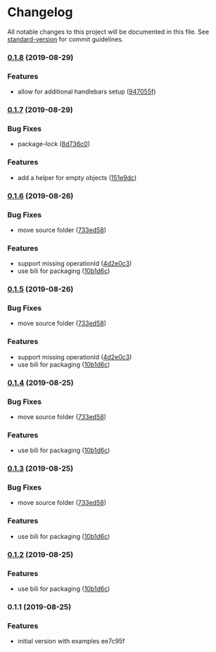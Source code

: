 # Changelog

All notable changes to this project will be documented in this file. See [standard-version](https://github.com/conventional-changelog/standard-version) for commit guidelines.

### [0.1.8](https://github.com/matdurand/swagger-templategen/compare/v0.1.7...v0.1.8) (2019-08-29)

### Features

- allow for additional handlebars setup ([947055f](https://github.com/matdurand/swagger-templategen/commit/947055f))

### [0.1.7](https://github.com/matdurand/swagger-templategen/compare/v0.1.6...v0.1.7) (2019-08-29)

### Bug Fixes

- package-lock ([8d736c0](https://github.com/matdurand/swagger-templategen/commit/8d736c0))

### Features

- add a helper for empty objects ([151e9dc](https://github.com/matdurand/swagger-templategen/commit/151e9dc))

### [0.1.6](https://github.com/matdurand/swagger-templategen/compare/v0.1.1...v0.1.6) (2019-08-26)

### Bug Fixes

- move source folder ([733ed58](https://github.com/matdurand/swagger-templategen/commit/733ed58))

### Features

- support missing operationId ([4d2e0c3](https://github.com/matdurand/swagger-templategen/commit/4d2e0c3))
- use bili for packaging ([10b1d6c](https://github.com/matdurand/swagger-templategen/commit/10b1d6c))

### [0.1.5](https://github.com/matdurand/swagger-templategen/compare/v0.1.1...v0.1.5) (2019-08-26)

### Bug Fixes

- move source folder ([733ed58](https://github.com/matdurand/swagger-templategen/commit/733ed58))

### Features

- support missing operationId ([4d2e0c3](https://github.com/matdurand/swagger-templategen/commit/4d2e0c3))
- use bili for packaging ([10b1d6c](https://github.com/matdurand/swagger-templategen/commit/10b1d6c))

### [0.1.4](https://github.com/matdurand/swagger-templategen/compare/v0.1.1...v0.1.4) (2019-08-25)

### Bug Fixes

- move source folder ([733ed58](https://github.com/matdurand/swagger-templategen/commit/733ed58))

### Features

- use bili for packaging ([10b1d6c](https://github.com/matdurand/swagger-templategen/commit/10b1d6c))

### [0.1.3](https://github.com/matdurand/swagger-templategen/compare/v0.1.1...v0.1.3) (2019-08-25)

### Bug Fixes

- move source folder ([733ed58](https://github.com/matdurand/swagger-templategen/commit/733ed58))

### Features

- use bili for packaging ([10b1d6c](https://github.com/matdurand/swagger-templategen/commit/10b1d6c))

### [0.1.2](https://github.com/matdurand/swagger-templategen/compare/v0.1.1...v0.1.2) (2019-08-25)

### Features

- use bili for packaging ([10b1d6c](https://github.com/matdurand/swagger-templategen/commit/10b1d6c))

### 0.1.1 (2019-08-25)

### Features

- initial version with examples ee7c95f

